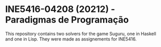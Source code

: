 # INE5416-04208 (20212) - Paradigmas de Programação

This repository contains two solvers for the game Suguru, one in Haskell and one in Lisp. They were made as assignements for INE5416.